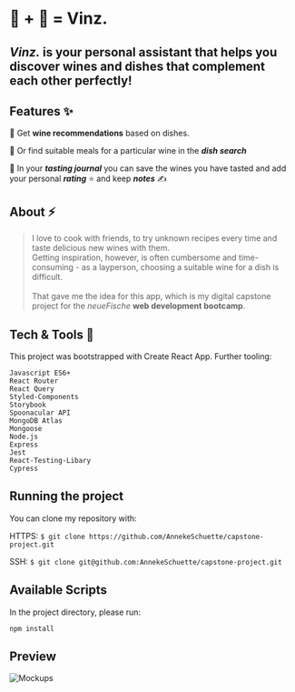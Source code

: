 # 🍷 + 🍱 = Vinz.

## _**Vinz.**_ is your personal assistant that helps you discover wines and dishes that complement each other perfectly!

## Features ✨ 
🍷 Get **wine recommendations** based on dishes.

🍛 Or find suitable meals for a particular wine in the **_dish search_**

📔 In your _**tasting journal**_ you can save the wines you have tasted and add your personal _**rating**_ ⭐️ and keep _**notes**_ ✍️

## About ⚡️ 
> I love to cook with friends, to try unknown recipes every time and taste delicious new wines with them.<br />
> Getting inspiration, however, is often cumbersome and time-consuming - as a layperson, choosing a suitable wine for a dish is difficult. <br /><br />
> That gave me the idea for this app, which is my digital capstone project for the _neueFische_ **web development bootcamp**.<br />

## Tech & Tools 🚀

This project was bootstrapped with Create React App. Further tooling:

    Javascript ES6+
    React Router
    React Query
    Styled-Components
    Storybook
    Spoonacular API
    MongoDB Atlas
    Mongoose
    Node.js
    Express
    Jest
    React-Testing-Libary
    Cypress

## Running the project

You can clone my repository with:

HTTPS:
`$ git clone https://github.com/AnnekeSchuette/capstone-project.git`

SSH:
`$ git clone git@github.com:AnnekeSchuette/capstone-project.git`

## Available Scripts

In the project directory, please run:

`npm install`

## Preview
![Mockups](./public/Vinz-screen-mockup_wider_en.png)
